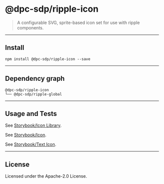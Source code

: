 # @dpc-sdp/ripple-icon

> A configurable SVG, sprite-based icon set for use with ripple components.

--------------------------------------------------------------------------------

## Install

```shell
npm install @dpc-sdp/ripple-icon --save
```

--------------------------------------------------------------------------------

## Dependency graph

```shell
@dpc-sdp/ripple-icon
└── @dpc-sdp/ripple-global
```

--------------------------------------------------------------------------------

## Usage and Tests

See [Storybook/Icon Library](https://ripple.sdp.vic.gov.au/?selectedKind=Atoms/Icon&selectedStory=Icon%20Library).

See [Storybook/Icon](https://ripple.sdp.vic.gov.au/?selectedKind=Atoms/Icon&selectedStory=Icon).

See [Storybook/Text Icon](https://ripple.sdp.vic.gov.au/?selectedKind=Atoms/Icon&selectedStory=Text%20Icon).

--------------------------------------------------------------------------------

## License

Licensed under the Apache-2.0 License.
